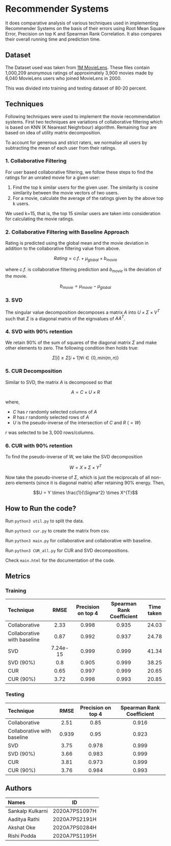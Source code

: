 # Recommender Systems

It does comparative analysis of various techniques used in implementing Recommender Systems on the basis of their errors using Root Mean Square Error, Precision on top K and Spearman Rank Correlation. It also compares their overall running time and prediction time.

## Dataset

The Dataset used was taken from [1M MovieLens](https://grouplens.org/datasets/movielens/1m/). These files contain 1,000,209 anonymous ratings of approximately 3,900 movies made by 6,040 MovieLens users who joined MovieLens in 2000.

This was divided into training and testing dataset of 80-20 percent.

## Techniques
Following techniques were used to implement the movie recommendation systems. First two techniques are variations of collaborative filtering which is based on KNN (K Neareast Neighrbour) algorithm. Remaining four are based on idea of utility matrix decomposition.

To account for generous and strict raters, we normalise all users by subtracting the mean of each user from their ratings.

### 1. Collaborative Filtering

For user based collaborative filtering, we follow these steps to find the ratings for an unrated movie for a given user:

1. Find the top k similar users for the given user. The similarity is cosine similarity between the movie vectors of two users.
2. For a movie, calculate the average of the ratings given by the above top k users.

We used k=15, that is, the top 15 similar users are taken into consideration for calculating the movie ratings.

### 2. Collaborative Filtering with Baseline Approach

Rating is predicted using the global mean and the movie deviation in addition to the collaborative filtering value from above.

$$Rating = c.f. + \mu_{global} + b_{movie}$$

where $c.f.$ is collaborative filtering prediction and $b_{movie}$ is the deviation of the movie.

$$b_{movie} = \mu_{movie} − \mu_{global}$$

### 3. SVD

The singular value decomposition decomposes a matrix $A$ into $U \times \Sigma \times V^{T}$ such that $\Sigma$ is a diagonal matrix of the eignvalues of $AA^{T}$.

### 4. SVD with 90% retention

We retain 90% of the sum of squares of the diagonal matrix $\Sigma$ and make other elements to zero. The following condition then holds true: 

$$\Sigma[i] \geq \Sigma[i + 1] {} \forall i \in \{0, min(m, n)\}$$

### 5. CUR Decomposition

Similar to SVD, the matrix $A$ is decomposed so that 

$$A = C \times U \times R$$ 

where,
- $C$ has $r$ randomly selected columns of $A$
- $R$ has $r$ randomly selected rows of $A$
- $U$ is the pseudo-inverse of the intersection of $C$ and $R$ ($=W$)

$r$ was selected to be $3,000$ rows/columns.

### 6. CUR with 90% retention

To find the pseudo-inverse of W, we take the SVD decomposition 

$$W = X \times \Sigma \times Y^{T}$$

Now take the pseudo-inverse of $\Sigma$, which is just the reciprocals of all non-zero elements (since it is diagonal matrix) after retaining 90% energy. Then,
 
$$U = Y \times \frac{1}{\Sigma^2} \times X^{T}$$

## How to Run the code?

Run `python3 util.py` to split the data.

Run `python3 cur.py` to create the matrix from csv.

Run `python3 main.py` for collaborative and collaborative with baseline.

Run `python3 CUR_all.py` for CUR and SVD decompositions.

Check `main.html` for the documentation of the code.


## Metrics

### Training

|Technique|RMSE|Precision on top 4|Spearman Rank Coefficient|Time taken|
| :- | :-: | :-: | :-: | :-: |
|Collaborative|2\.33|0\.998|0\.935|24\.03|
|Collaborative with baseline|0\.87|0\.992|0\.937|24\.78|
|SVD|7\.24e-15|0\.999|0\.999|41\.34|
|SVD (90%)|0\.8|0\.905|0\.999|38\.25|
|CUR|0\.65|0\.997|0\.999|20\.65|
|CUR (90%)|3\.72|0\.998|0\.993|20\.85|


### Testing

|Technique|RMSE|Precision on top 4|Spearman Rank Coefficient|
| :- | :-: | :-: | :-: |
|Collaborative|2\.51|0\.85|0\.916|
|Collaborative with baseline|0\.939|0\.95|0\.923|
|SVD|3\.75|0\.978|0\.999|
|SVD (90%)|3\.66|0\.983|0\.999|
|CUR|3\.81|0\.973|0\.999|
|CUR (90%)|3\.76|0\.984|0\.993|


## Authors
|Names|ID|
|:-|:-:|
|Sankalp Kulkarni|2020A7PS1097H|
|Aaditya Rathi|2020A7PS2191H|
|Akshat Oke|2020A7PS0284H|
|Rishi Podda|2020A7PS1195H|
